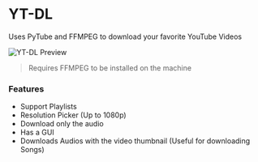# YT-DL
Uses PyTube and FFMPEG to download your favorite YouTube Videos

![YT-DL Preview](https://cdn.discordapp.com/attachments/836454424145559552/1147824206730494023/image.png)

> Requires FFMPEG to be installed on the machine

### Features
* Support Playlists
* Resolution Picker (Up to 1080p)
* Download only the audio
* Has a GUI
* Downloads Audios with the video thumbnail (Useful for downloading Songs)

